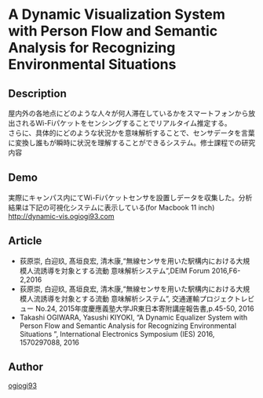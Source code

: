 A Dynamic Visualization System with Person Flow and Semantic Analysis for Recognizing Environmental Situations 
====

## Description
屋内外の各地点にどのような人々が何人滞在しているかをスマートフォンから放出されるWi-Fiパケットをセンシングすることでリアルタイム推定する。<br>さらに、具体的にどのような状況かを意味解析することで、センサデータを言葉に変換し誰もが瞬時に状況を理解することができるシステム。修士課程での研究内容

## Demo<br>
実際にキャンパス内にてWi-Fiパケットセンサを設置しデータを収集した。分析結果は下記の可視化システムに表示している(for Macbook 11 inch)
http://dynamic-vis.ogiogi93.com

## Article<br>
- 荻原崇, 白迎玖, 髙垣良宏, 清木康,“無線センサを用いた駅構内における大規模人流誘導を対象とする流動 意味解析システム”,DEIM Forum 2016,F6-2,2016<br>
- 荻原崇, 白迎玖, 髙垣良宏, 清木康,“無線センサを用いた駅構内における大規模人流誘導を対象とする流動 意味解析システム”, 交通運輸プロジェクトレビュー No.24, 2015年度慶應義塾大学JR東日本寄附講座報告書,p.45-50, 2016<br>
- Takashi OGIWARA, Yasushi KIYOKI, “A Dynamic Equalizer System with Person Flow and Semantic Analysis for Recognizing Environmental Situations ”, International Electronics Symposium (IES) 2016, 1570297088, 2016<br>

## Author

[ogiogi93](https://github.com/ogiogi93)
